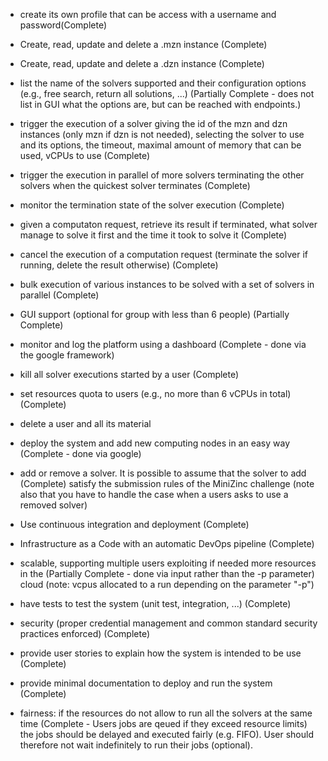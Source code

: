 * create its own profile that can be access with a username and password(Complete)
* Create, read, update and delete a .mzn instance (Complete)
* Create, read, update and delete a .dzn instance (Complete)
* list the name of the solvers supported and their configuration options (e.g., free search, return all solutions, ...) (Partially Complete - does not list in GUI what the options are, but can be reached with endpoints.)
* trigger the execution of a solver giving the id of the mzn and dzn instances 
  (only mzn if dzn is not needed), selecting the solver to use and its options,
  the timeout, maximal amount of memory that can be used, vCPUs to use (Complete)
* trigger the execution in parallel of more solvers terminating the other solvers 
  when the quickest solver terminates (Complete)
* monitor the termination state of the solver execution (Complete)
* given a computaton request, retrieve its result if terminated, what solver 
  manage to solve it first and the time it took to solve it (Complete)
* cancel the execution of a computation request (terminate the solver if 
  running, delete the result otherwise) (Complete)
* bulk execution of various instances to be solved with a set of solvers in 
  parallel (Complete)
* GUI support (optional for group with less than 6 people) (Partially Complete)

* monitor and log the platform using a dashboard (Complete - done via the google framework)
* kill all solver executions started by a user (Complete)
* set resources quota to users (e.g., no more than 6 vCPUs in total) (Complete)
* delete a user and all its material
* deploy the system and add new computing nodes in an easy way (Complete - done via google)
* add or remove a solver. It is possible to assume that the solver to add (Complete)
  satisfy the submission rules of the MiniZinc challenge (note also that you have to handle
  the case when a users asks to use a removed solver)
  
 * Use continuous integration and deployment (Complete)
* Infrastructure as a Code with an automatic DevOps pipeline (Complete)
* scalable, supporting multiple users exploiting if needed more resources in the (Partially Complete - done via input rather than the -p parameter)
  cloud (note: vcpus allocated to a run depending on the parameter "-p")
* have tests to test the system (unit test, integration, ...) (Complete)
* security (proper credential management and common standard security practices 
  enforced) (Complete)
* provide user stories to explain how the system is intended to be use (Complete)
* provide minimal documentation to deploy and run the system (Complete)
* fairness: if the resources do not allow to run all the solvers at the same time (Complete - Users jobs are qeued if they exceed resource limits)
  the jobs should be delayed and executed fairly (e.g. FIFO).
  User should therefore not wait  indefinitely to run their jobs (optional).
